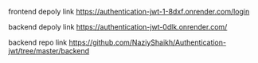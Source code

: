 frontend depoly link https://authentication-jwt-1-8dxf.onrender.com/login

backend depoly link https://authentication-jwt-0dlk.onrender.com/

backend repo link https://github.com/NaziyShaikh/Authentication-jwt/tree/master/backend
